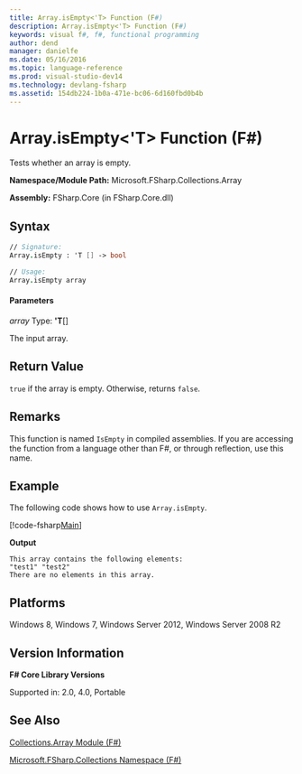 ```yaml
---
title: Array.isEmpty<'T> Function (F#)
description: Array.isEmpty<'T> Function (F#)
keywords: visual f#, f#, functional programming
author: dend
manager: danielfe
ms.date: 05/16/2016
ms.topic: language-reference
ms.prod: visual-studio-dev14
ms.technology: devlang-fsharp
ms.assetid: 154db224-1b0a-471e-bc06-6d160fbd0b4b 
---
```


# Array.isEmpty<'T> Function (F#)

Tests whether an array is empty.

**Namespace/Module Path:** Microsoft.FSharp.Collections.Array

**Assembly:** FSharp.Core (in FSharp.Core.dll)


## Syntax

```fsharp
// Signature:
Array.isEmpty : 'T [] -> bool

// Usage:
Array.isEmpty array
```

#### Parameters
*array*
Type: **'T**[[]](https://msdn.microsoft.com/library/def20292-9aae-4596-9275-b94e594f8493)


The input array.

## Return Value

`true` if the array is empty. Otherwise, returns `false`.

## Remarks
This function is named `IsEmpty` in compiled assemblies. If you are accessing the function from a language other than F#, or through reflection, use this name.

## Example

The following code shows how to use `Array.isEmpty`.

[!code-fsharp[Main](../../../samples/snippets/fsarrays/snippet48.fs)]

**Output**

```
This array contains the following elements:
"test1" "test2"
There are no elements in this array.
```
## Platforms
Windows 8, Windows 7, Windows Server 2012, Windows Server 2008 R2


## Version Information
**F# Core Library Versions**

Supported in: 2.0, 4.0, Portable

## See Also
[Collections.Array Module &#40;F&#35;&#41;](Collections.Array-Module-%5BFSharp%5D.md)

[Microsoft.FSharp.Collections Namespace &#40;F&#35;&#41;](Microsoft.FSharp.Collections-Namespace-%5BFSharp%5D.md)